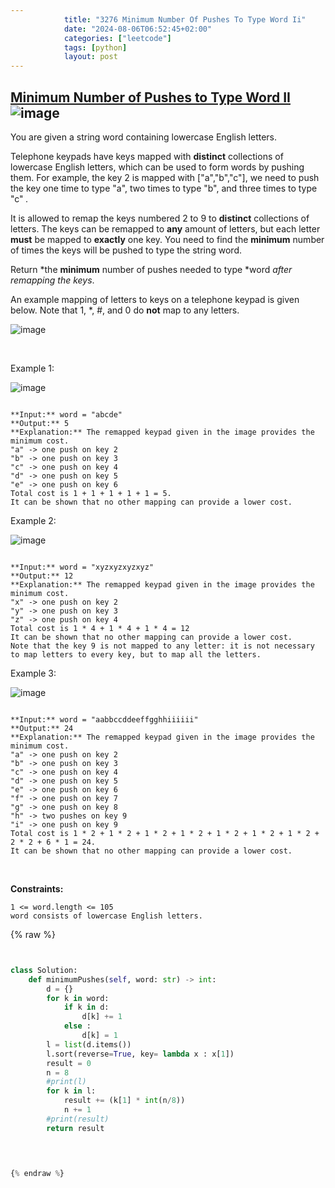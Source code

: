 ```yaml
---
            title: "3276 Minimum Number Of Pushes To Type Word Ii"
            date: "2024-08-06T06:52:45+02:00"
            categories: ["leetcode"]
            tags: [python]
            layout: post
---
```

            
## [Minimum Number of Pushes to Type Word II](https://leetcode.com/problems/minimum-number-of-pushes-to-type-word-ii) ![image](https://img.shields.io/badge/Difficulty-Medium-orange)

You are given a string word containing lowercase English letters.

Telephone keypads have keys mapped with **distinct** collections of lowercase English letters, which can be used to form words by pushing them. For example, the key 2 is mapped with ["a","b","c"], we need to push the key one time to type "a", two times to type "b", and three times to type "c" *.*

It is allowed to remap the keys numbered 2 to 9 to **distinct** collections of letters. The keys can be remapped to **any** amount of letters, but each letter **must** be mapped to **exactly** one key. You need to find the **minimum** number of times the keys will be pushed to type the string word.

Return *the **minimum** number of pushes needed to type *word *after remapping the keys*.

An example mapping of letters to keys on a telephone keypad is given below. Note that 1, *, #, and 0 do **not** map to any letters.

![image](https://assets.leetcode.com/uploads/2023/12/26/keypaddesc.png)

 

Example 1:

![image](https://assets.leetcode.com/uploads/2023/12/26/keypadv1e1.png)
```

**Input:** word = "abcde"
**Output:** 5
**Explanation:** The remapped keypad given in the image provides the minimum cost.
"a" -> one push on key 2
"b" -> one push on key 3
"c" -> one push on key 4
"d" -> one push on key 5
"e" -> one push on key 6
Total cost is 1 + 1 + 1 + 1 + 1 = 5.
It can be shown that no other mapping can provide a lower cost.

```

Example 2:

![image](https://assets.leetcode.com/uploads/2023/12/26/keypadv2e2.png)
```

**Input:** word = "xyzxyzxyzxyz"
**Output:** 12
**Explanation:** The remapped keypad given in the image provides the minimum cost.
"x" -> one push on key 2
"y" -> one push on key 3
"z" -> one push on key 4
Total cost is 1 * 4 + 1 * 4 + 1 * 4 = 12
It can be shown that no other mapping can provide a lower cost.
Note that the key 9 is not mapped to any letter: it is not necessary to map letters to every key, but to map all the letters.

```

Example 3:

![image](https://assets.leetcode.com/uploads/2023/12/27/keypadv2.png)
```

**Input:** word = "aabbccddeeffgghhiiiiii"
**Output:** 24
**Explanation:** The remapped keypad given in the image provides the minimum cost.
"a" -> one push on key 2
"b" -> one push on key 3
"c" -> one push on key 4
"d" -> one push on key 5
"e" -> one push on key 6
"f" -> one push on key 7
"g" -> one push on key 8
"h" -> two pushes on key 9
"i" -> one push on key 9
Total cost is 1 * 2 + 1 * 2 + 1 * 2 + 1 * 2 + 1 * 2 + 1 * 2 + 1 * 2 + 2 * 2 + 6 * 1 = 24.
It can be shown that no other mapping can provide a lower cost.

```

 

**Constraints:**

	1 <= word.length <= 105
	word consists of lowercase English letters.

{% raw %}


```python


class Solution:
    def minimumPushes(self, word: str) -> int:
        d = {}
        for k in word:
            if k in d:
                d[k] += 1
            else :
                d[k] = 1
        l = list(d.items())
        l.sort(reverse=True, key= lambda x : x[1])
        result = 0
        n = 8
        #print(l)
        for k in l:
            result += (k[1] * int(n/8))
            n += 1
        #print(result)
        return result
        
        


{% endraw %}
```
